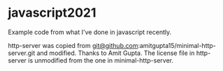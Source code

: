 # javascript2021
Example code from what I've done in javascript recently.

http-server was copied from 
    git@github.com:amitgupta15/minimal-http-server.git
and modified.  Thanks to Amit Gupta.  The license file in http-server is unmodified from the one
in minimal-http-server.

